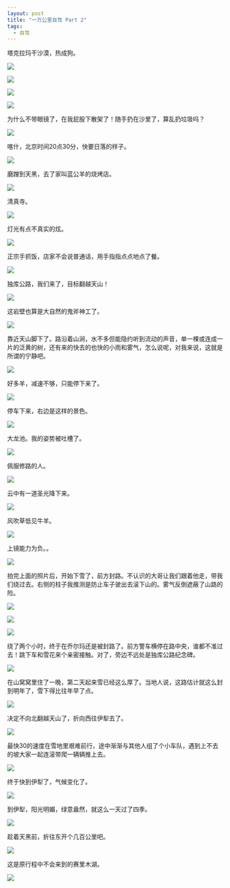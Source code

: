 ```yaml
---
layout: post
title: "一万公里自驾 Part 2"
tags: 
  - 自驾
---
```


塔克拉玛干沙漠，热成狗。

![](/images/2016-10-10-drive-ten-thousand-kilometers-part2/IMG_0906-e1484833170305.jpg)

![](/images/2016-10-10-drive-ten-thousand-kilometers-part2/IMG_0907-e1484833226882.jpg)

![](/images/2016-10-10-drive-ten-thousand-kilometers-part2/IMG_0909-1024x235.jpg)

![](/images/2016-10-10-drive-ten-thousand-kilometers-part2/IMG_0914-e1484922298233.jpg)

为什么不带眼镜了，在我屁股下散架了！随手扔在沙里了，算乱扔垃圾吗？

![](/images/2016-10-10-drive-ten-thousand-kilometers-part2/IMG_0922-e1484833281956.jpg)

喀什，北京时间20点30分，快要日落的样子。

![](/images/2016-10-10-drive-ten-thousand-kilometers-part2/IMG_0933-e1484833463581.jpg)

磨蹭到天黑，去了家叫蓝公羊的烧烤店。

![](/images/2016-10-10-drive-ten-thousand-kilometers-part2/IMG_0946-e1484833494150.jpg)

清真寺。

![](/images/2016-10-10-drive-ten-thousand-kilometers-part2/IMG_0957.jpg)

灯光有点不真实的炫。

![](/images/2016-10-10-drive-ten-thousand-kilometers-part2/IMG_0959-e1484833662402.jpg)

正宗手抓饭，店家不会说普通话，用手指指点点地点了餐。

![](/images/2016-10-10-drive-ten-thousand-kilometers-part2/IMG_0964.jpg)

独库公路，我们来了，目标翻越天山！

![](/images/2016-10-10-drive-ten-thousand-kilometers-part2/IMG_0971.jpg)

这岩壁也算是大自然的鬼斧神工了。

![](/images/2016-10-10-drive-ten-thousand-kilometers-part2/IMG_0994-e1484833890121.jpg)

靠近天山脚下了。路沿着山涧，水不多但能隐约听到流动的声音，单一棵或连成一片的泛黄的树，还有来的快去的也快的小雨和雾气，怎么说呢，对我来说，这就是所谓的宁静吧。

![](/images/2016-10-10-drive-ten-thousand-kilometers-part2/IMG_1001.jpg)

好多羊，减速不够，只能停下来了。

![](/images/2016-10-10-drive-ten-thousand-kilometers-part2/IMG_1002.jpg)

停车下来，右边是这样的景色。

![](/images/2016-10-10-drive-ten-thousand-kilometers-part2/IMG_1004.jpg)

大龙池。我的姿势被吐槽了。

![](/images/2016-10-10-drive-ten-thousand-kilometers-part2/IMG_1012.jpg)

佩服修路的人。

![](/images/2016-10-10-drive-ten-thousand-kilometers-part2/IMG_1017.jpg)

云中有一道圣光降下来。

![](/images/2016-10-10-drive-ten-thousand-kilometers-part2/IMG_1025.jpg)

风吹草低见牛羊。

![](/images/2016-10-10-drive-ten-thousand-kilometers-part2/IMG_1031.jpg)

上镜能力为负。。

![](/images/2016-10-10-drive-ten-thousand-kilometers-part2/IMG_1038.jpg)

拍完上面的照片后，开始下雪了，前方封路。不认识的大哥让我们跟着他走，带我们绕过去。右侧的柱子我推测是防止车子驶出去滚下山的。雾气反倒遮蔽了山路的险。

![](/images/2016-10-10-drive-ten-thousand-kilometers-part2/IMG_1048.jpg)

![](/images/2016-10-10-drive-ten-thousand-kilometers-part2/IMG_1059.jpg)

![](/images/2016-10-10-drive-ten-thousand-kilometers-part2/IMG_1065.jpg)

绕了两个小时，终于在乔尔玛还是被封路了。前方警车横停在路中央，谁都不准过去！跳下车和雪花来个亲密接触。对了，旁边不远处是独库公路纪念碑。

![](/images/2016-10-10-drive-ten-thousand-kilometers-part2/IMG_1083-e1484834856191.jpg)

在山窝窝里住了一晚，第二天起来雪已经这么厚了。当地人说，这路估计就这么封到明年了，雪下得比往年早了点。

![](/images/2016-10-10-drive-ten-thousand-kilometers-part2/IMG_1091-e1484834877711.jpg)

决定不向北翻越天山了，折向西往伊犁去了。

![](/images/2016-10-10-drive-ten-thousand-kilometers-part2/IMG_1094-e1484834891378.jpg)

最快30的速度在雪地里艰难前行，途中渐渐与其他人组了个小车队，遇到上不去的坡大家一起连滚带爬一辆辆推上去。

![](/images/2016-10-10-drive-ten-thousand-kilometers-part2/IMG_1099.jpg)

终于快到伊犁了，气候变化了。

![](/images/2016-10-10-drive-ten-thousand-kilometers-part2/IMG_1103.jpg)

到伊犁，阳光明媚，绿意盎然，就这么一天过了四季。

![](/images/2016-10-10-drive-ten-thousand-kilometers-part2/IMG_1115.jpg)

趁着天黑前，折往东开个几百公里吧。

![](/images/2016-10-10-drive-ten-thousand-kilometers-part2/IMG_1151.jpg)

这是原行程中不会来到的赛里木湖。

![](/images/2016-10-10-drive-ten-thousand-kilometers-part2/IMG_1156.jpg)